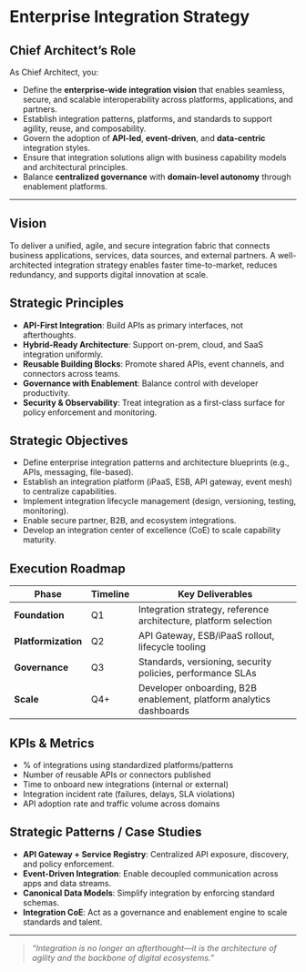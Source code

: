 # Enterprise Integration Strategy

## Chief Architect’s Role

As Chief Architect, you:
- Define the **enterprise-wide integration vision** that enables seamless, secure, and scalable interoperability across platforms, applications, and partners.
- Establish integration patterns, platforms, and standards to support agility, reuse, and composability.
- Govern the adoption of **API-led**, **event-driven**, and **data-centric** integration styles.
- Ensure that integration solutions align with business capability models and architectural principles.
- Balance **centralized governance** with **domain-level autonomy** through enablement platforms.

---

## Vision

To deliver a unified, agile, and secure integration fabric that connects business applications, services, data sources, and external partners. A well-architected integration strategy enables faster time-to-market, reduces redundancy, and supports digital innovation at scale.

## Strategic Principles

- **API-First Integration**: Build APIs as primary interfaces, not afterthoughts.
- **Hybrid-Ready Architecture**: Support on-prem, cloud, and SaaS integration uniformly.
- **Reusable Building Blocks**: Promote shared APIs, event channels, and connectors across teams.
- **Governance with Enablement**: Balance control with developer productivity.
- **Security & Observability**: Treat integration as a first-class surface for policy enforcement and monitoring.

## Strategic Objectives

- Define enterprise integration patterns and architecture blueprints (e.g., APIs, messaging, file-based).
- Establish an integration platform (iPaaS, ESB, API gateway, event mesh) to centralize capabilities.
- Implement integration lifecycle management (design, versioning, testing, monitoring).
- Enable secure partner, B2B, and ecosystem integrations.
- Develop an integration center of excellence (CoE) to scale capability maturity.

## Execution Roadmap

| Phase       | Timeline | Key Deliverables |
|-------------|----------|------------------|
| **Foundation**   | Q1       | Integration strategy, reference architecture, platform selection |
| **Platformization**| Q2      | API Gateway, ESB/iPaaS rollout, lifecycle tooling |
| **Governance**    | Q3       | Standards, versioning, security policies, performance SLAs |
| **Scale**         | Q4+      | Developer onboarding, B2B enablement, platform analytics dashboards |

## KPIs & Metrics

- % of integrations using standardized platforms/patterns
- Number of reusable APIs or connectors published
- Time to onboard new integrations (internal or external)
- Integration incident rate (failures, delays, SLA violations)
- API adoption rate and traffic volume across domains

## Strategic Patterns / Case Studies

- **API Gateway + Service Registry**: Centralized API exposure, discovery, and policy enforcement.
- **Event-Driven Integration**: Enable decoupled communication across apps and data streams.
- **Canonical Data Models**: Simplify integration by enforcing standard schemas.
- **Integration CoE**: Act as a governance and enablement engine to scale standards and talent.

---

> _“Integration is no longer an afterthought—it is the architecture of agility and the backbone of digital ecosystems.”_
